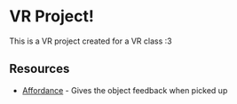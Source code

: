 # VR Project!

This is a VR project created for a VR class :3

## Resources

- [Affordance](https://docs.unity3d.com/Packages/com.unity.xr.interaction.toolkit@2.3/manual/affordance-system.html) - Gives the object feedback when picked up
